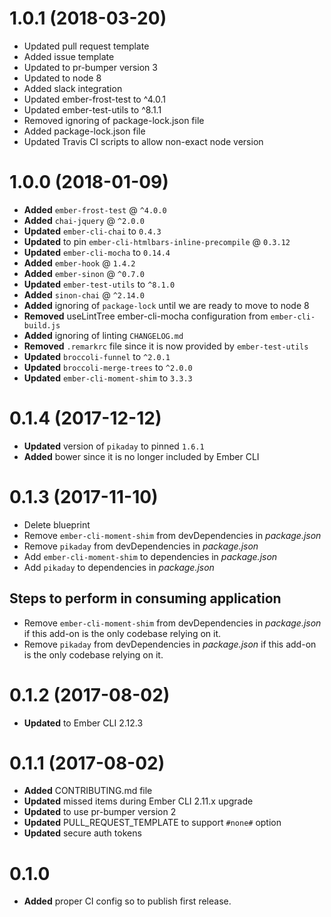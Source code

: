 # 1.0.1 (2018-03-20)
* Updated pull request template
* Added issue template
* Updated to pr-bumper version 3
* Updated to node 8
* Added slack integration
* Updated ember-frost-test to ^4.0.1
* Updated ember-test-utils to ^8.1.1
* Removed ignoring of package-lock.json file
* Added package-lock.json file
* Updated Travis CI scripts to allow non-exact node version

# 1.0.0 (2018-01-09)
* **Added** `ember-frost-test` @ `^4.0.0`
* **Added** `chai-jquery` @ `^2.0.0`
* **Updated** `ember-cli-chai` to `0.4.3`
* **Updated** to pin `ember-cli-htmlbars-inline-precompile` @ `0.3.12`
* **Updated** `ember-cli-mocha` to `0.14.4`
* **Added** `ember-hook` @ `1.4.2`
* **Added** `ember-sinon` @ `^0.7.0`
* **Updated** `ember-test-utils` to `^8.1.0`
* **Added** `sinon-chai` @ `^2.14.0`
* **Added** ignoring of `package-lock` until we are ready to move to node 8
* **Removed** useLintTree ember-cli-mocha configuration from `ember-cli-build.js`
* **Added** ignoring of linting `CHANGELOG.md`
* **Removed** `.remarkrc` file since it is now provided by `ember-test-utils`
* **Updated** `broccoli-funnel` to `^2.0.1`
* **Updated** `broccoli-merge-trees` to `^2.0.0`
* **Updated** `ember-cli-moment-shim` to `3.3.3`

# 0.1.4 (2017-12-12)
* **Updated** version of `pikaday` to pinned `1.6.1`
* **Added** bower since it is no longer included by Ember CLI

# 0.1.3 (2017-11-10)
* Delete blueprint
* Remove `ember-cli-moment-shim` from devDependencies in _package.json_
* Remove `pikaday` from devDependencies in _package.json_
* Add `ember-cli-moment-shim` to dependencies in _package.json_
* Add `pikaday` to dependencies in _package.json_

## Steps to perform in consuming application

* Remove `ember-cli-moment-shim` from devDependencies in _package.json_ if this add-on is the only codebase relying on it.
* Remove `pikaday` from devDependencies in _package.json_ if this add-on is the only codebase relying on it.

# 0.1.2 (2017-08-02)
* **Updated** to Ember CLI 2.12.3


# 0.1.1 (2017-08-02)
* **Added** CONTRIBUTING.md file
* **Updated** missed items during Ember CLI 2.11.x upgrade
* **Updated** to use pr-bumper version 2
* **Updated** PULL_REQUEST_TEMPLATE to support `#none#` option
* **Updated** secure auth tokens


# 0.1.0

* **Added** proper CI config so to publish first release.

